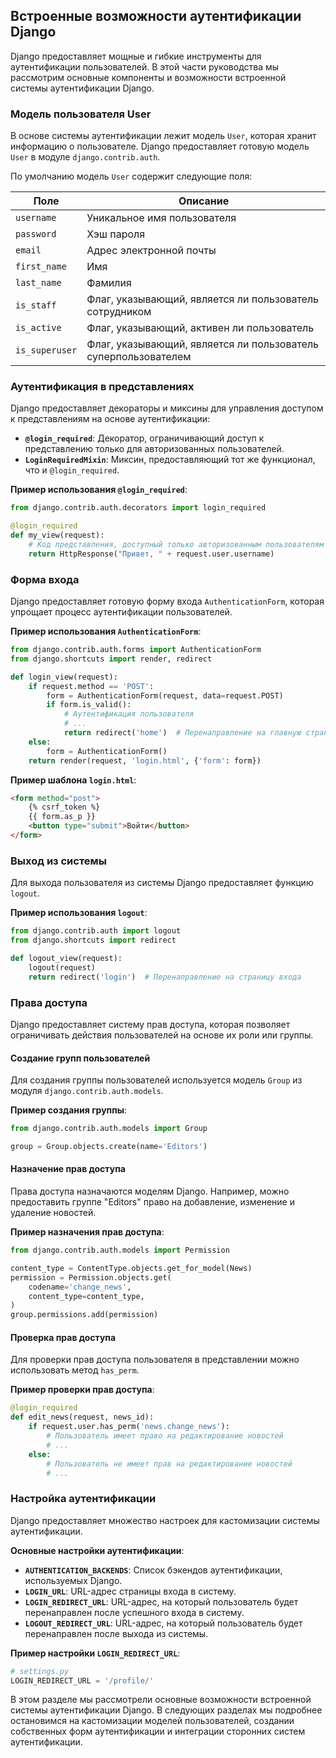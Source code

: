 ## Встроенные возможности аутентификации Django

Django предоставляет мощные и гибкие инструменты для аутентификации пользователей. В этой части руководства мы рассмотрим основные компоненты и возможности встроенной системы аутентификации Django.

### Модель пользователя User

В основе системы аутентификации лежит модель `User`, которая хранит информацию о пользователе. Django предоставляет готовую модель `User` в модуле `django.contrib.auth`. 

По умолчанию модель `User` содержит следующие поля:

| Поле | Описание |
|---|---|
| `username` | Уникальное имя пользователя |
| `password` | Хэш пароля |
| `email` | Адрес электронной почты |
| `first_name` | Имя |
| `last_name` | Фамилия |
| `is_staff` | Флаг, указывающий, является ли пользователь сотрудником |
| `is_active` | Флаг, указывающий, активен ли пользователь |
| `is_superuser` | Флаг, указывающий, является ли пользователь суперпользователем |

### Аутентификация в представлениях

Django предоставляет декораторы и миксины для управления доступом к представлениям на основе аутентификации:

* **`@login_required`**: Декоратор, ограничивающий доступ к представлению только для авторизованных пользователей.
* **`LoginRequiredMixin`**: Миксин, предоставляющий тот же функционал, что и `@login_required`.

**Пример использования `@login_required`**:

```python
from django.contrib.auth.decorators import login_required

@login_required
def my_view(request):
    # Код представления, доступный только авторизованным пользователям
    return HttpResponse("Привет, " + request.user.username)
```

### Форма входа

Django предоставляет готовую форму входа `AuthenticationForm`, которая упрощает процесс аутентификации пользователей.

**Пример использования `AuthenticationForm`**:

```python
from django.contrib.auth.forms import AuthenticationForm
from django.shortcuts import render, redirect

def login_view(request):
    if request.method == 'POST':
        form = AuthenticationForm(request, data=request.POST)
        if form.is_valid():
            # Аутентификация пользователя
            # ...
            return redirect('home')  # Перенаправление на главную страницу
    else:
        form = AuthenticationForm()
    return render(request, 'login.html', {'form': form})
```

**Пример шаблона `login.html`**:
```html
<form method="post">
    {% csrf_token %}
    {{ form.as_p }}
    <button type="submit">Войти</button>
</form>
```

### Выход из системы

Для выхода пользователя из системы Django предоставляет функцию `logout`.

**Пример использования `logout`**:

```python
from django.contrib.auth import logout
from django.shortcuts import redirect

def logout_view(request):
    logout(request)
    return redirect('login')  # Перенаправление на страницу входа
```

### Права доступа

Django предоставляет систему прав доступа, которая позволяет ограничивать действия пользователей на основе их роли или группы.

#### Создание групп пользователей

Для создания группы пользователей используется модель `Group` из модуля `django.contrib.auth.models`.

**Пример создания группы**:

```python
from django.contrib.auth.models import Group

group = Group.objects.create(name='Editors')
```

#### Назначение прав доступа

Права доступа назначаются моделям Django. Например, можно предоставить группе "Editors" право на добавление, изменение и удаление новостей.

**Пример назначения прав доступа**:

```python
from django.contrib.auth.models import Permission

content_type = ContentType.objects.get_for_model(News)
permission = Permission.objects.get(
    codename='change_news',
    content_type=content_type,
)
group.permissions.add(permission)
```

#### Проверка прав доступа

Для проверки прав доступа пользователя в представлении можно использовать метод `has_perm`.

**Пример проверки прав доступа**:

```python
@login_required
def edit_news(request, news_id):
    if request.user.has_perm('news.change_news'):
        # Пользователь имеет право на редактирование новостей
        # ...
    else:
        # Пользователь не имеет прав на редактирование новостей
        # ...
```

### Настройка аутентификации

Django предоставляет множество настроек для кастомизации системы аутентификации. 

**Основные настройки аутентификации**:

* **`AUTHENTICATION_BACKENDS`**: Список бэкендов аутентификации, используемых Django.
* **`LOGIN_URL`**: URL-адрес страницы входа в систему.
* **`LOGIN_REDIRECT_URL`**: URL-адрес, на который пользователь будет перенаправлен после успешного входа в систему.
* **`LOGOUT_REDIRECT_URL`**: URL-адрес, на который пользователь будет перенаправлен после выхода из системы.

**Пример настройки `LOGIN_REDIRECT_URL`**:

```python
# settings.py
LOGIN_REDIRECT_URL = '/profile/'
```

В этом разделе мы рассмотрели основные возможности встроенной системы аутентификации Django. В следующих разделах мы подробнее остановимся на кастомизации моделей пользователей, создании собственных форм аутентификации и интеграции сторонних систем аутентификации. 

